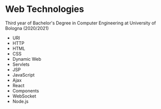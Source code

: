 # Web Technologies
Third year of Bachelor's Degree in Computer Engineering at University of Bologna (2020/2021)

- URI
- HTTP
- HTML
- CSS
- Dynamic Web
- Servlets
- JSP
- JavaScript
- Ajax
- React
- Components
- WebSocket
- Node.js